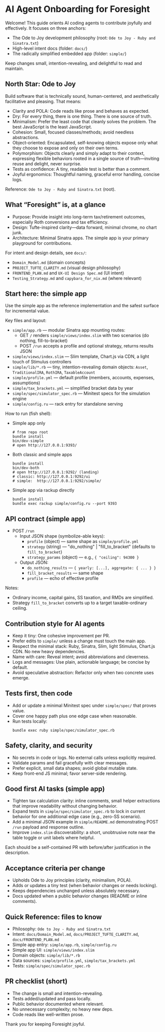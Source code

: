 # AI Agent Onboarding for Foresight

Welcome! This guide orients AI coding agents to contribute joyfully and effectively. It focuses on three anchors:

- The Ode to Joy development philosophy (root: `Ode to Joy - Ruby and Sinatra.txt`)
- High-level intent docs (folder: `docs/`)
- The radically simplified embedded app (folder: `simple/`)

Keep changes small, intention-revealing, and delightful to read and maintain.

## North Star: Ode to Joy

Build software that is technically sound, human-centered, and aesthetically facilitative and pleasing. That means:

- Clarity and POLA: Code reads like prose and behaves as expected.
- Dry: For every thing, there is one thing. There is one source of truth.
- Minimalism: Prefer the least code that cleanly solves the problem. The best JavaScript is the least JavaScript.
- Cohesion: Small, focused classes/methods; avoid needless abstractions.
- Object-oriented: Encapsulated, self-knowing objects expose only what they choose to expose and only on their own terms.
- Polymorphism: Objects clearly and simply adapt to their context, expressing flexible behaviors rooted in a single source of truth—inviting reuse and delight, never surprise.
- Tests as confidence: A tiny, readable test is better than a comment.
- Joyful ergonomics: Thoughtful naming, graceful error handling, concise logs.

Reference: `Ode to Joy - Ruby and Sinatra.txt` (root).

## What “Foresight” is, at a glance

- Purpose: Provide insight into long-term tax/retirement outcomes, especially Roth conversions and tax efficiency.
- Design: Tufte-inspired clarity—data forward, minimal chrome, no chart junk.
- Architecture: Minimal Sinatra apps. The simple app is your primary playground for contributions.

For intent and design details, see `docs/`:
- `Domain_Model.md` (domain concepts)
- `PROJECT_TUFTE_CLARITY.md` (visual design philosophy)
- `FRONTEND_PLAN.md` and `UX-UI Design Spec.md` (UI intent)
- `Testing_Strategy.md` and `capybara_for_nix.md` (where relevant)

## Start here: the simple app

Use the simple app as the reference implementation and the safest surface for incremental value.

Key files and layout:
- `simple/app.rb` — modular Sinatra app mounting routes:
  - GET `/` renders `simple/views/index.slim` with two scenarios (do nothing, fill-to-bracket)
  - POST `/run` accepts a profile and optional strategy, returns results JSON
- `simple/views/index.slim` — Slim template, Chart.js via CDN, a light touch of Stimulus controllers
- `simple/lib/*.rb` — tiny, intention-revealing domain objects: `Asset`, `TraditionalIRA`, `RothIRA`, `TaxableAccount`
- `simple/profile.yml` — default profile (members, accounts, expenses, assumptions)
- `simple/tax_brackets.yml` — simplified bracket data by year
- `simple/spec/simulator_spec.rb` — Minitest specs for the simulation engine
- `simple/config.ru` — rack entry for standalone serving

How to run (fish shell):

- Simple app only
  ```fish
  # from repo root
  bundle install
  bin/dev-simple
  # open http://127.0.0.1:9393/
  ```

- Both classic and simple apps
  ```fish
  bundle install
  bin/dev-both
  # open http://127.0.0.1:9292/ (landing)
  # classic: http://127.0.0.1:9292/ui
  # simple:  http://127.0.0.1:9292/simple/
  ```

- Simple app via rackup directly
  ```fish
  bundle install
  bundle exec rackup simple/config.ru --port 9393
  ```

## API contract (simple app)

- POST `/run`
  - Input JSON shape (symbolize-able keys):
    - `profile` (object) — same shape as `simple/profile.yml`
    - `strategy` (string) — "do_nothing" | "fill_to_bracket" (defaults to `fill_to_bracket`)
    - `strategy_params` (object) — e.g., `{ "ceiling": 94300 }`
  - Output JSON:
    - `do_nothing_results` — `{ yearly: [...], aggregate: { ... } }`
    - `fill_bracket_results` — same shape
    - `profile` — echo of effective profile

Notes:
- Ordinary income, capital gains, SS taxation, and RMDs are simplified.
- Strategy `fill_to_bracket` converts up to a target taxable-ordinary ceiling.

## Contribution style for AI agents

- Keep it tiny: One cohesive improvement per PR.
- Prefer edits to `simple/` unless a change must touch the main app.
- Respect the minimal stack: Ruby, Sinatra, Slim, light Stimulus, Chart.js CDN. No new heavy dependencies.
- Name with care: Reveal intent; avoid abbreviations and cleverness.
- Logs and messages: Use plain, actionable language; be concise by default.
- Avoid speculative abstraction: Refactor only when two concrete uses emerge.

## Tests first, then code

- Add or update a minimal Minitest spec under `simple/spec/` that proves value.
- Cover one happy path plus one edge case when reasonable.
- Run tests locally:
  ```fish
  bundle exec ruby simple/spec/simulator_spec.rb
  ```

## Safety, clarity, and security

- No secrets in code or logs. No external calls unless explicitly required.
- Validate params and fail gracefully with clear messages.
- Prefer explicit, small data shapes; avoid global mutable state.
- Keep front-end JS minimal; favor server-side rendering.

## Good first AI tasks (simple app)

- Tighten tax calculation clarity: inline comments, small helper extractions that improve readability without changing behavior.
- Expand tests in `simple/spec/simulator_spec.rb` to lock in current behavior for one additional edge case (e.g., zero-SS scenario).
- Add a minimal JSON example in `simple/README.md` demonstrating POST `/run` payload and response outline.
- Improve `index.slim` discoverability: a short, unobtrusive note near the table toggle or unit labels where helpful.

Each should be a self-contained PR with before/after justification in the description.

## Acceptance criteria per change

- Upholds Ode to Joy principles (clarity, minimalism, POLA).
- Adds or updates a tiny test (when behavior changes or needs locking).
- Keeps dependencies unchanged unless absolutely necessary.
- Docs updated when a public behavior changes (README or inline comments).

## Quick Reference: files to know

- Philosophy: `Ode to Joy - Ruby and Sinatra.txt`
- Intent: `docs/Domain_Model.md`, `docs/PROJECT_TUFTE_CLARITY.md`, `docs/FRONTEND_PLAN.md`
- Simple app entry: `simple/app.rb`, `simple/config.ru`
- Simple app UI: `simple/views/index.slim`
- Domain objects: `simple/lib/*.rb`
- Data sources: `simple/profile.yml`, `simple/tax_brackets.yml`
- Tests: `simple/spec/simulator_spec.rb`

## PR checklist (short)

- The change is small and intention-revealing.
- Tests added/updated and pass locally.
- Public behavior documented where relevant.
- No unnecessary complexity; no heavy new deps.
- Code reads like well-written prose.

Thank you for keeping Foresight joyful.
